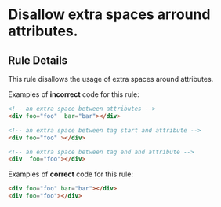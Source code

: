 # Disallow extra spaces arround attributes.

## Rule Details

This rule disallows the usage of extra spaces around attributes.

Examples of **incorrect** code for this rule:

<!-- prettier-ignore-start -->
```html
<!-- an extra space between attributes -->
<div foo="foo"  bar="bar"></div>

<!-- an extra space between tag start and attribute -->
<div foo="foo" ></div>

<!-- an extra space between tag end and attribute -->
<div  foo="foo"></div>
```
<!-- prettier-ignore-end -->

Examples of **correct** code for this rule:

```html
<div foo="foo" bar="bar"></div>
<div foo="foo"></div>
```
